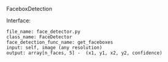 FaceboxDetection

Interface:

    file_name: face_detector.py
    class_name: FaceDetector
    face_detection_func_name: get_faceboxes
    input: self, image (any resolution)
    output: array[n_faces, 5] -  (x1, y1, x2, y2, confidence)